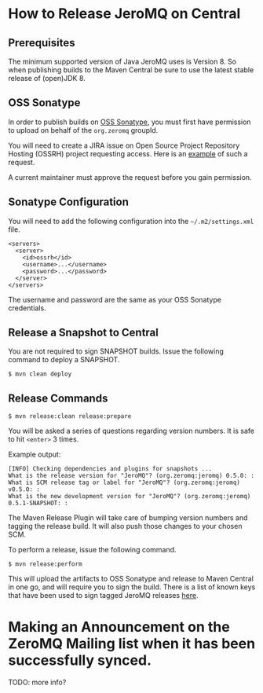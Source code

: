 # How to Release JeroMQ on Central

## Prerequisites

The minimum supported version of Java JeroMQ uses is Version 8. So
when publishing builds to the Maven Central be sure to use the latest
stable release of (open)JDK 8.


## OSS Sonatype

In order to publish builds on [OSS Sonatype](https://oss.sonatype.org), you must
first have permission to upload on behalf of the `org.zeromq` groupId.

You will need to create a JIRA issue on Open Source Project Repository Hosting
(OSSRH) project requesting access. Here is an
[example](https://issues.sonatype.org/browse/OSSRH-46351) of such a request.

A current maintainer must approve the request before you gain
permission.

## Sonatype Configuration

You will need to add the following configuration into the
`~/.m2/settings.xml` file.

```
<servers>
  <server>
    <id>ossrh</id>
    <username>...</username>
    <password>...</password>
  </server>
</servers>
```

The username and password are the same as your OSS Sonatype
credentials.

## Release a Snapshot to Central

You are not required to sign SNAPSHOT builds. Issue the following
command to deploy a SNAPSHOT.

```
$ mvn clean deploy
```

## Release Commands

```
$ mvn release:clean release:prepare
```

You will be asked a series of questions regarding version numbers. It
is safe to hit `<enter>` 3 times.

Example output:

```
[INFO] Checking dependencies and plugins for snapshots ...
What is the release version for "JeroMQ"? (org.zeromq:jeromq) 0.5.0: :
What is SCM release tag or label for "JeroMQ"? (org.zeromq:jeromq) v0.5.0: :
What is the new development version for "JeroMQ"? (org.zeromq:jeromq) 0.5.1-SNAPSHOT: :
```

The Maven Release Plugin will take care of bumping version numbers and
tagging the release build. It will also push those changes to your
chosen SCM.

To perform a release, issue the following command.

```
$ mvn release:perform
```

This will upload the artifacts to OSS Sonatype and release to Maven Central in
one go, and will require you to sign the build. There is a list of known keys
that have been used to sign tagged JeroMQ releases [here](public-keys.md).

# Making an Announcement on the ZeroMQ Mailing list when it has been successfully synced.

TODO: more info?
